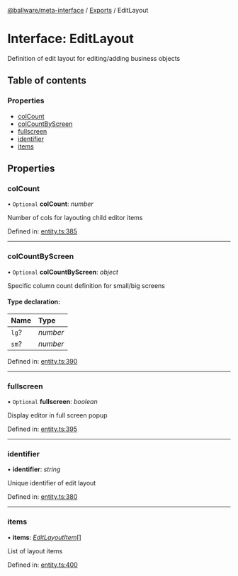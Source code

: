 [@ballware/meta-interface](../README.md) / [Exports](../modules.md) / EditLayout

# Interface: EditLayout

Definition of edit layout for editing/adding business objects

## Table of contents

### Properties

- [colCount](editlayout.md#colcount)
- [colCountByScreen](editlayout.md#colcountbyscreen)
- [fullscreen](editlayout.md#fullscreen)
- [identifier](editlayout.md#identifier)
- [items](editlayout.md#items)

## Properties

### colCount

• `Optional` **colCount**: *number*

Number of cols for layouting child editor items

Defined in: [entity.ts:385](https://github.com/ballware/ballware-client/blob/cea3b48/packages/meta-interface/src/entity.ts#L385)

___

### colCountByScreen

• `Optional` **colCountByScreen**: *object*

Specific column count definition for small/big screens

#### Type declaration:

Name | Type |
:------ | :------ |
`lg`? | *number* |
`sm`? | *number* |

Defined in: [entity.ts:390](https://github.com/ballware/ballware-client/blob/cea3b48/packages/meta-interface/src/entity.ts#L390)

___

### fullscreen

• `Optional` **fullscreen**: *boolean*

Display editor in full screen popup

Defined in: [entity.ts:395](https://github.com/ballware/ballware-client/blob/cea3b48/packages/meta-interface/src/entity.ts#L395)

___

### identifier

• **identifier**: *string*

Unique identifier of edit layout

Defined in: [entity.ts:380](https://github.com/ballware/ballware-client/blob/cea3b48/packages/meta-interface/src/entity.ts#L380)

___

### items

• **items**: [*EditLayoutItem*](editlayoutitem.md)[]

List of layout items

Defined in: [entity.ts:400](https://github.com/ballware/ballware-client/blob/cea3b48/packages/meta-interface/src/entity.ts#L400)
